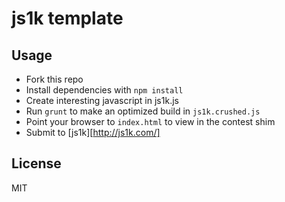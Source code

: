 js1k template
=============

Usage
-----
 * Fork this repo
 * Install dependencies with `npm install`
 * Create interesting javascript in js1k.js
 * Run `grunt` to make an optimized build in `js1k.crushed.js`
 * Point your browser to `index.html` to view in the contest shim
 * Submit to [js1k][http://js1k.com/]

License
-------
MIT
